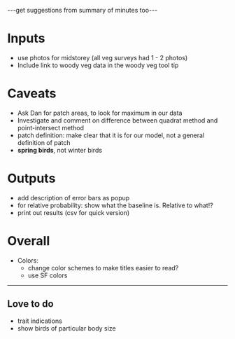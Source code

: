 ---get suggestions from summary of minutes too---

# Inputs
+ use photos for midstorey (all veg surveys had 1 - 2 photos)
+ Include link to woody veg data in the woody veg tool tip


# Caveats
+ Ask Dan for patch areas, to look for maximum in our data
+ Investigate and comment on difference between quadrat method and point-intersect method
+ patch definition: make clear that it is for our model, not a general definition of patch
+ __spring birds__, not winter birds

# Outputs
+ add description of error bars as popup
+ for relative probability: show what the baseline is. Relative to what!?
+ print out results (csv for quick version)

# Overall
+ Colors:
  + change color schemes to make titles easier to read?
  + use SF colors

--- 
## Love to do
- trait indications
- show birds of particular body size

